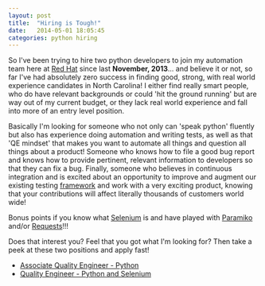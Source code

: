 ```yaml
---
layout: post
title:  "Hiring is Tough!"
date:   2014-05-01 18:05:45
categories: python hiring
---
```


So I've been trying to hire two python developers to join my
automation team here at [Red Hat][redhat] since last
**November, 2013**... and believe it or not, so far I've had absolutely
zero success in finding good, strong, with real world experience
candidates in North Carolina! I either find really smart people, who
do have relevant backgrounds or could 'hit the ground running' but are
way out of my current budget, or they lack real world experience and
fall into more of an entry level position.

Basically I'm looking for someone who not only can 'speak python'
fluently but also has experience doing automation and writing tests,
as well as that 'QE mindset' that makes you want to automate all
things and question all things about a product! Someone who knows how
to file a good bug report and knows how to provide pertinent, relevant
information to developers so that they can fix a bug. Finally, someone
who believes in continuous integration and is excited about an
opportunity to improve and augment our existing testing
[framework][robottelo] and work with a very exciting product, knowing
that your contributions will affect literally thousands of customers
world wide!

Bonus points if you know what [Selenium][selenium] is and have played with
[Paramiko][paramiko] and/or [Requests][requests]!!!

Does that interest you? Feel that you got what I'm looking for? Then
take a peek at these two positions and apply fast!

* [Associate Quality Engineer - Python][job1]
* [Quality Engineer - Python and Selenium][job2]

[redhat]: http://www.redhat.com
[robottelo]: https://github.com/omaciel/robottelo
[selenium]: http://docs.seleniumhq.org/
[paramiko]: http://www.lag.net/paramiko/
[requests]: http://docs.python-requests.org/en/latest/
[job1]: http://jobs.redhat.com/jobs/descriptions/associate-quality-engineer-python-raleigh-north-carolina-job-2-4389206
[job2]: http://jobs.redhat.com/jobs/descriptions/quality-engineer-python-and-selenium-raleigh-north-carolina-job-2-4209594
